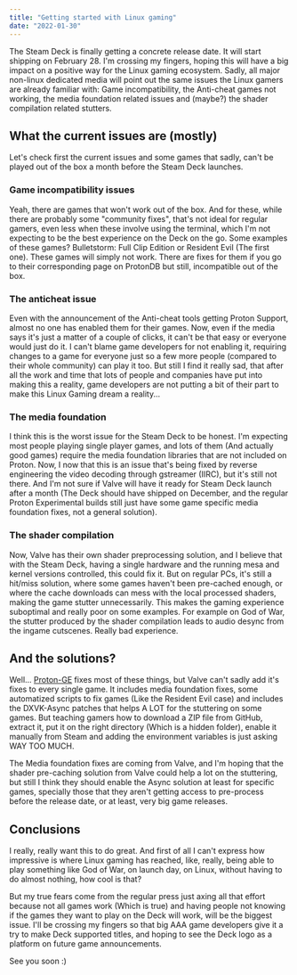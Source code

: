 ```yaml
---
title: "Getting started with Linux gaming"
date: "2022-01-30"
---
```


The Steam Deck is finally getting a concrete release date. It will start shipping
on February 28. I'm crossing my fingers, hoping this will have a big impact on a
positive way for the Linux gaming ecosystem. Sadly, all major non-linux dedicated
media will point out the same issues the Linux gamers are already familiar with:
Game incompatibility, the Anti-cheat games not working, the media foundation related
issues and (maybe?) the shader compilation related stutters.

## What the current issues are (mostly)

Let's check first the current issues and some games that sadly, can't be played out
of the box a month before the Steam Deck launches.

### Game incompatibility issues

Yeah, there are games that won't work out of the box. And for these, while there are probably some "community fixes", that's not ideal for regular gamers, even less when
these involve using the terminal, which I'm not expecting to be the best experience
on the Deck on the go. Some examples of these games? Bulletstorm: Full Clip Edition or Resident Evil (The first one). These games will simply not work. There are fixes for them
if you go to their corresponding page on ProtonDB but still, incompatible out of the box.

### The anticheat issue

Even with the announcement of the Anti-cheat tools getting Proton Support, almost no one
has enabled them for their games. Now, even if the media says it's just a matter of a 
couple of clicks, it can't be that easy or everyone would just do it. I can't blame
game developers for not enabling it, requiring changes to a game for everyone just so
a few more people (compared to their whole community) can play it too. But still I find
it really sad, that after all the work and time that lots of people and companies have
put into making this a reality, game developers are not putting a bit of their part
to make this Linux Gaming dream a reality...

### The media foundation

I think this is the worst issue for the Steam Deck to be honest. I'm expecting most
people playing single player games, and lots of them (And actually good games)
require the media foundation libraries that are not included on Proton. Now, I now
that this is an issue that's being fixed by reverse engineering the video decoding
through gstreamer (IIRC), but it's still not there. And I'm not sure if Valve will
have it ready for Steam Deck launch after a month (The Deck should have shipped on
December, and the regular Proton Experimental builds still just have some game
specific media foundation fixes, not a general solution).

### The shader compilation

Now, Valve has their own shader preprocessing solution, and I believe that with the Steam Deck, having a single hardware and the running mesa and kernel versions controlled, this could fix it. But on regular PCs, it's still a hit/miss solution, where some games haven't been pre-cached enough, or where the cache downloads can mess with the local processed
shaders, making the game stutter unnecessarily. This makes the gaming experience suboptimal and really poor on some examples. For example on God of War, the stutter produced by the shader compilation leads to audio desync from the ingame cutscenes. Really bad experience.

## And the solutions?

Well... [Proton-GE](https://github.com/GloriousEggroll/proton-ge-custom) fixes most
of these things, but Valve can't sadly add it's fixes to every single game. It 
includes media foundation fixes, some automatized scripts to fix games (Like the 
Resident Evil case) and includes the DXVK-Async patches that helps A LOT for the
stuttering on some games. But teaching gamers how to download a ZIP file from GitHub, extract it, put it on the right directory (Which is a hidden folder), enable it manually from Steam and adding the environment variables is just asking WAY TOO MUCH.

The Media foundation fixes are coming from Valve, and I'm hoping that the shader pre-caching solution from Valve could help a lot on the stuttering, but still I think they should enable the Async solution at least for specific games, specially those that they aren't getting access to pre-process before the release date, or at least, very big game releases.

## Conclusions

I really, really want this to do great. And first of all I can't express how impressive is where Linux gaming has reached, like, really, being able to play something like God of War, on launch day, on Linux, without having to do almost nothing, how cool is that?

But my true fears come from the regular press just axing all that effort because not all games work (Which is true) and having people not knowing if the games they want to play on the Deck will work, will be the biggest issue. I'll be crossing my fingers so that big AAA game developers give it a try to make Deck supported titles, and hoping to see the Deck logo as a platform on future game announcements.

See you soon :)